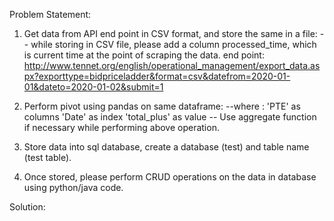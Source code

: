 Problem Statement:

1. Get data from API end point in CSV format, and store the same in a file:
	-- while storing in CSV file, please add a column processed_time, which is current time at the point of scraping the data.
	end point: 
	http://www.tennet.org/english/operational_management/export_data.aspx?exporttype=bidpriceladder&format=csv&datefrom=2020-01-01&dateto=2020-01-02&submit=1
 
 
2. Perform pivot using pandas on same dataframe:
	--where : 'PTE' as columns 
			  'Date' as index 
			  'total_plus' as value
    -- Use aggregate function if necessary while performing above operation.		

3. Store data into sql database, create a database (test) and table name (test table).
4. Once stored, please perform CRUD operations on the data in database using python/java code.

Solution:

